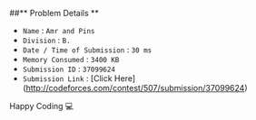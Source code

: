 ##** Problem Details **
 
- `Name`                      : `Amr and Pins`
- `Division`                  : `B.`
- `Date / Time of Submission` : `30 ms`
- `Memory Consumed`           : `3400 KB`
- `Submission ID`             : `37099624`
- `Submission Link`           : [Click Here] (http://codeforces.com/contest/507/submission/37099624)

Happy Coding  :computer:
